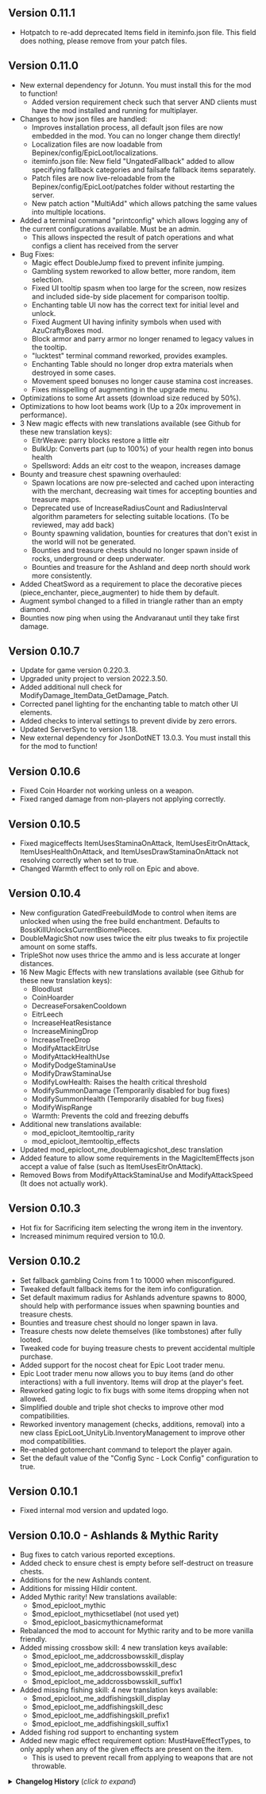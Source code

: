 ## Version 0.11.1

* Hotpatch to re-add deprecated Items field in iteminfo.json file. This field does nothing, please remove from your patch files.

## Version 0.11.0

* New external dependency for Jotunn. You must install this for the mod to function!
    * Added version requirement check such that server AND clients must have the mod installed and running for multiplayer.
* Changes to how json files are handled:
    * Improves installation process, all default json files are now embedded in the mod. You can no longer change them directly!
    * Localization files are now loadable from Bepinex/config/EpicLoot/localizations.
    * iteminfo.json file: New field "UngatedFallback" added to allow specifying fallback categories and failsafe fallback items separately.
    * Patch files are now live-reloadable from the Bepinex/config/EpicLoot/patches folder without restarting the server.
    * New patch action "MultiAdd" which allows patching the same values into multiple locations.
* Added a terminal command "printconfig" which allows logging any of the current configurations available. Must be an admin.
    * This allows inspected the result of patch operations and what configs a client has received from the server
* Bug Fixes:
    * Magic effect DoubleJump fixed to prevent infinite jumping.
    * Gambling system reworked to allow better, more random, item selection.
    * Fixed UI tooltip spasm when too large for the screen, now resizes and included side-by side placement for comparison tooltip.
    * Enchanting table UI now has the correct text for initial level and unlock.
    * Fixed Augment UI having infinity symbols when used with AzuCraftyBoxes mod.
    * Block armor and parry armor no longer renamed to legacy values in the tooltip.
    * "lucktest" terminal command reworked, provides examples.
    * Enchanting Table should no longer drop extra materials when destroyed in some cases.
    * Movement speed bonuses no longer cause stamina cost increases.
    * Fixes misspelling of augmenting in the upgrade menu.
* Optimizations to some Art assets (download size reduced by 50%).
* Optimizations to how loot beams work (Up to a 20x improvement in performance).
* 3 New magic effects with new translations available (see Github for these new translation keys):
    * EitrWeave: parry blocks restore a little eitr
    * BulkUp: Converts part (up to 100%) of your health regen into bonus health
    * Spellsword: Adds an eitr cost to the weapon, increases damage
* Bounty and treasure chest spawning overhauled:
    * Spawn locations are now pre-selected and cached upon interacting with the merchant, decreasing wait times for accepting bounties and treasure maps.
    * Deprecated use of IncreaseRadiusCount and RadiusInterval algorithm parameters for selecting suitable locations. (To be reviewed, may add back)
    * Bounty spawning validation, bounties for creatures that don't exist in the world will not be generated.
    * Bounties and treasure chests should no longer spawn inside of rocks, underground or deep underwater.
    * Bounties and treasure for the Ashland and deep north should work more consistently.
* Added CheatSword as a requirement to place the decorative pieces (piece_enchanter, piece_augmenter) to hide them by default.
* Augment symbol changed to a filled in triangle rather than an empty diamond.
* Bounties now ping when using the Andvaranaut until they take first damage.

## Version 0.10.7

* Update for game version 0.220.3.
* Upgraded unity project to version 2022.3.50.
* Added additional null check for ModifyDamage_ItemData_GetDamage_Patch.
* Corrected panel lighting for the enchanting table to match other UI elements.
* Added checks to interval settings to prevent divide by zero errors.
* Updated ServerSync to version 1.18.
* New external dependency for JsonDotNET 13.0.3. You must install this for the mod to function!

## Version 0.10.6

* Fixed Coin Hoarder not working unless on a weapon.
* Fixed ranged damage from non-players not applying correctly.

## Version 0.10.5

* Fixed magiceffects ItemUsesStaminaOnAttack, ItemUsesEitrOnAttack, ItemUsesHealthOnAttack, and ItemUsesDrawStaminaOnAttack not resolving correctly when set to true.
* Changed Warmth effect to only roll on Epic and above.

## Version 0.10.4

* New configuration GatedFreebuildMode to control when items are unlocked when using the free build enchantment. Defaults to BossKillUnlocksCurrentBiomePieces.
* DoubleMagicShot now uses twice the eitr plus tweaks to fix projectile amount on some staffs.
* TripleShot now uses thrice the ammo and is less accurate at longer distances.
* 16 New Magic Effects with new translations available (see Github for these new translation keys):
  * Bloodlust
  * CoinHoarder
  * DecreaseForsakenCooldown
  * EitrLeech
  * IncreaseHeatResistance
  * IncreaseMiningDrop
  * IncreaseTreeDrop
  * ModifyAttackEitrUse
  * ModifyAttackHealthUse
  * ModifyDodgeStaminaUse
  * ModifyDrawStaminaUse
  * ModifyLowHealth: Raises the health critical threshold
  * ModifySummonDamage (Temporarily disabled for bug fixes)
  * ModifySummonHealth (Temporarily disabled for bug fixes)
  * ModifyWispRange
  * Warmth: Prevents the cold and freezing debuffs
* Additional new translations available:
  * mod_epicloot_itemtooltip_rarity
  * mod_epicloot_itemtooltip_effects
* Updated mod_epicloot_me_doublemagicshot_desc translation
* Added feature to allow some requirements in the MagicItemEffects json accept a value of false (such as ItemUsesEitrOnAttack).
* Removed Bows from ModifyAttackStaminaUse and ModifyAttackSpeed (It does not actually work).

## Version 0.10.3

* Hot fix for Sacrificing item selecting the wrong item in the inventory.
* Increased minimum required version to 10.0.

## Version 0.10.2

* Set fallback gambling Coins from 1 to 10000 when misconfigured.
* Tweaked default fallback items for the item info configuration.
* Set default maximum radius for Ashlands adventure spawns to 8000, should help with performance issues when spawning bounties and treasure chests.
* Bounties and treasure chest should no longer spawn in lava.
* Treasure chests now delete themselves (like tombstones) after fully looted.
* Tweaked code for buying treasure chests to prevent accidental multiple purchase.
* Added support for the nocost cheat for Epic Loot trader menu.
* Epic Loot trader menu now allows you to buy items (and do other interactions) with a full inventory. Items will drop at the player's feet.
* Reworked gating logic to fix bugs with some items dropping when not allowed.
* Simplified double and triple shot checks to improve other mod compatibilities.
* Reworked inventory management (checks, additions, removal) into a new class EpicLoot_UnityLib.InventoryManagement to improve other mod compatibilities.
* Re-enabled gotomerchant command to teleport the player again.
* Set the default value of the "Config Sync - Lock Config" configuration to true.

## Version 0.10.1

* Fixed internal mod version and updated logo.

## Version 0.10.0 - Ashlands & Mythic Rarity

* Bug fixes to catch various reported exceptions.
* Added check to ensure chest is empty before self-destruct on treasure chests.
* Additions for the new Ashlands content.
* Additions for missing Hildir content.
* Added Mythic rarity! New translations available:
  * $mod_epicloot_mythic
  * $mod_epicloot_mythicsetlabel (not used yet)
  * $mod_epicloot_basicmythicnameformat
* Rebalanced the mod to account for Mythic rarity and to be more vanilla friendly.
* Added missing crossbow skill: 4 new translation keys available:
  * $mod_epicloot_me_addcrossbowsskill_display
  * $mod_epicloot_me_addcrossbowsskill_desc
  * $mod_epicloot_me_addcrossbowsskill_prefix1
  * $mod_epicloot_me_addcrossbowsskill_suffix1
* Added missing fishing skill: 4 new translation keys available:
  * $mod_epicloot_me_addfishingskill_display
  * $mod_epicloot_me_addfishingskill_desc
  * $mod_epicloot_me_addfishingskill_prefix1
  * $mod_epicloot_me_addfishingskill_suffix1
* Added fishing rod support to enchanting system
* Added new magic effect requirement option: MustHaveEffectTypes, to only apply when any of the given effects are present on the item.
  * This is used to prevent recall from applying to weapons that are not throwable.

<details>
<summary><b>Changelog History</b> (<i>click to expand</i>)</summary>

## Version 0.9.38 - Various Bug Fixes
* Fix enchanting table not displaying correctly the first time it is accessed.
* Fix for Modify health critical effect not applying correctly.
* Changed attack speed to apply as a multiplier rather than additive since animation base speeds is not always 1.
* Reworked Bounty system, upgraded file format. NOT backwards compatible.
    * Reverting from this version your server bounty ledger will not load and all players with unrecorded bounty kills from other players will be lost.
    * Removes bounty data from global keys storage, fully upgrading to the external file save system.
* Added self-destruct to treasure chests that have been found upon reloading them.
* Minimap should now handle removing adventure map pins when abandoned or when resetting via console commands.
* Decreased maximum minimap offset by 20% so that treasure chests and bounties are better spawned within the red map circle.

## Version 0.9.37 - Auga Tooltip Bug Fix
* Auga Tooltip now populates correctly in the Crafting and Augmenting actions.

## Version 0.9.36 - Valheim Enchantment System Compatibility
* Added compatibility with Valheim Enchantment System
* Fixed bug that would occur if there was no rarity table in the loottable entry.
* Added defensive coding around loot rolling to ensure no errors would occur.
* Refactored Auga's EpicLoot tooltips for showing Magic Items.

## Version 0.9.35 - Various Clean Up
* Added additional logging and break prevention for loot rolls
    * This is to prevent loot roller from breaking because of bad patches.
* Added additional logging and break prevention for patch files directory.
    * This is to prevent bad BepInEx installs from crashing Epic Loot fully.
    * Still need to ensure the BepInEx for Valheim is used from Thunderstore.
* Added 4 new config settings that control additional items that bosses drop and to allow customization to drops in the same way that Trophies do.
    * Crypt Key Drop Mode
    * Crypt Key Drop Player Range
    * Wishbone Drop Mode
    * Wishbone Drop Player Range

## Version 0.9.34 - Valheim Update 0.217.27
* Updated for 0.217.27 References
* Updated Unity for 2022.3.9
* Added Mac/Linux Support
    * OpenGLCore and Metal Support are now bundled
* Added Brenna's Trophy to Sacrifice List
* Added in AdventureBackpacks API

## Version 0.9.33 - BepInEx 5.4.2201 Preparation
* The removal of the doorstop corlib search path presented a dependency issue for EpicLoot
  * Fixed the dependency issue by including missing DLL.

## Version 0.9.32 - Auga Compatibility Part 2
* Now updating Skills in Auga when Magic Effects give Bonus to Skills.

## Version 0.9.31 - Auga Compatibility
* In preparation for Auga Update, this adds changes needed to support Auga interfaces for the Enchanting Table and Tooltips
* Various bug fixes

## Version 0.9.30 - Bug Fixes
* Updated a couple entries in loottables.json that were typos or incorrectly tiered.
* Updated ServerSync to current community standard.
  * Will need to update SERVERS to this version.
* Updated EpicLoot Unity
* Made a change to Augmenter/Enchanter Furniture that may cause errors from the previous version.
  * Dismantle the augmenter/enchanter created from 0.9.29 and recreate.

## Version 0.9.29 - Bug Fixes
* Tooltips when only one effect was present were getting cut off.
  * This is fixed by adding some text after the effects.
* Added Rarity and Effect Count to Tooltips.
* Fixed a display issue on Skills when a +Skills Effect is equipped.
* Fixed a long term display issue where additional skill bar wouldn't disappear after unequipping a weapon
* Added a null check to the Loot Roller in rare cases where an item is configured, but doesn't exist in game.
* Changed original augmenter and enchanter to be furniture and updated descriptions
* Updated Unity Project to 0.217.24 and TMP 3.2.0 -preview5
* Updated a few places where colors were not hex values.

## Version 0.9.28 - Augmenting Menu Issue
* Missed a spot where I needed to update to TMP_Text

## Version 0.9.27 - Fixing Server Sync
* Had to update server sync correctly.

## Version 0.9.26 - Valheim Update 0.217.24
* Updated for Valheim 0.217.24
* Adjust Swamp Bounties to have better chance to spawn. Looking at you Leeches!

## Version 0.9.24/25 - Fixing Bounties
* Fixed: Some bounties would spawn without name plate and would not register as a kill.
* Slightly changed the logic to hopefully prevent underwater bounty spawns that shouldn't be underwater.
* 0.9.25 - is a recompile to up the version after the zip got messed up.

## Version 0.9.23 - Crafting with Enchanted Components
* Recipes built with items that are Enchanted will now carry over their magical properties to the new item.
    * The highest magical rarity will carry over if more than one magical item is consumed.
* Server-Synced Configuration is available toggle the enablement of this functionality.
    * Default will leave this functionality Disabled.

## Version 0.9.22 - Bounty System Improvements Part 2
* Would help if I included the translations in the Module Zip
    * Also, when Auga is NOT installed, have to forcably localize the strings.
* Added the new trophies to the Enchantcosts

## Version 0.9.21 - Bounty System Improvements
* Completely Overhauled how the Bounty Ledger is stored.
  * No longer using GlobalKeys when playing.
  * Saves to a data file in config folder.
  * Saves a backup to World File on Shutdown.
  * Restores from World File is data file is missing.
  * Tested on Single Player, P2P, and Dedicated Server
    * Tested Bounty Kills without Issue
* Added a Bounty Limiter to the Config
  * When enabled, and set to a max, prevents players from purchasing more bounties if they are at max In-Progress bounties.
  * These are per-player maximums.
* Revamped how Attack Speed modifications are handled using the AnimationSpeedManager
  * Thanks to Wacky for the assistance in the Discord getting it setup.
  * Thanks to Smoothbrain for their community contributions.
  * This should allow Wacky's EpicMMO and Duel Wield to adjust attack speeds accordingly with Epic Loot
## Version 0.9.20 - Hildir's Request Bug Fixes
* Added null checking to the Gated Items to prevent patches from causing errors.
* Fixed Map Pins going away when logging in and out
* Extensively tested the Sacrifice process on the Enchanting Table.
  * The change here is that stuff will sacrifice if you have it in your inventory, instead of showing the full list of sacrifices.
    * If this still doesn't work for you, please ensure all your JSON's are updated correctly.

## Version 0.9.19 - Hildir's Request Update
* Provides Compatibility with Hildir's Request
* Removes Legacy Workbench Functions
    * To perform Enchanting, please use Enchanting Table
* Fix for Map Pins

## Version 0.9.18 - New Feature: Enchanting Table Upgrades (Take 3)
* Fixed an issue where when placing a table down, can cause an error.

## Version 0.9.17 - New Feature: Enchanting Table Upgrades (Take 2)
* Fixed the config where it was defaulting only two features. Whoops.
  * All features will be enabled by default.
  * Use config to adjust appropriately.
* Completely re-engineered how the client/server relationship works.
  * Notes: Any table upgrades done in 0.9.16 **will be reset**. This was unavoidable.
  * Table Upgrades are now sticky on save.
* Updated UI Refresh to refresh information on interaction.
  * This should result in ingredients being updated properly in most cases.

## Version 0.9.16 - New Feature: Enchanting Table Upgrades
* The Enchanting Table now allows for Table Upgrades which can increase various modifiers. 
  * Upgrades are now available individually for each Enchanting Table Feature:
    * Sacrificing
    * Enchanting
    * Converting Materials
    * Disenchanting
    * Augmenting
  * In addition, Enchanting Table Features are now gated and need unlocking before using.
  * Each Enchanting Table maintains their own upgraded state.
  * Epic Loot configuration adds a new Config Section called "Enchating Table" and two new settings that apply to ALL ENCHANTING TABLES:
    * Upgrades Active
      * When enabled, table features are locked and must be unlocked and upgraded. 
      * When disabled, all table features are unlocked, and set to be Level 1, with no upgrades available.
    * Features Active
      * Allows Specifying which Enchanting Table Features are enabled.
        * Select the features desired and unselect the features not desired.
  * Enchanting Table Upgrade Costs are JSON configurable, and can be patched like other JSON's
    * The `enchantingupgrades.json` provides adjustment for upgrade costs and upgrade benefit adjustments.

## Version 0.9.15 - Valheim Update 0.217.5 - Part 3
* Updated `enchantcosts.json` with the corrected spelling of Trophy (from Trophie).
* Fixed issue with bounties not working correctly after update to 0.9.14.

## Version 0.9.14 - Valheim Update 0.217.5 - Part 2
* Left a piece out that needed to be updated with regards to `CopyCustomDataFromUpgradedItem`

## Version 0.9.13 - Valheim Update 0.217.5
* Required updates for Valheim version 0.217.5

## Version 0.9.12 - More Performance Improvements and Bugfixes
* Reduced the frequency that Multiplayer send Legendary Info
    * Improves frame rates when near others.
* Slightly improved performance of Loot Beams
* Fixed HotkeyBar Icons Updating
    * Now updates background when items removed.

## Version 0.9.11 - Performance Improvements
* Rebuilt the way Map Pins are maintained for Treasures and Bounties.
    * This should no longer cause a slow down in FPS just because you have a bunch of bounties.
* Rebuilt InventoryGui.UpdateGui Methods which were drawing Magic Item backgrounds.
    * Removed Postfix Patches and Loops
    * Used Transpilers instead
* Rebuilt HotKeyBar Updates
    * Removed Postfixes and implemented Transpiler instead.
* Changed the Location of Where Adventure Saved Data is stored.
    * Cleaned up KnownTexts and now saves in Player Custom Data

## Version 0.9.10
* Udpated for Valheim 0.214.305
* Added Merchant Fix for Auga 1.2.0
* Added Changelog.md for Thunderstore

## Version 0.9.9
* Removed butcher knife and stone axe from the allowed to enchant list
* New Feature: Disenchant - remove the enchant from an item at the cost of iron bounty tokens
* Merge Patching: Enabled "Merge" patch action, adds or overwrites all named properties in the target object (Thanks @nelson-saldanha)
* Updating for Valheim 0.214.2 Patch
## Version 0.9.8
  * Patch Config File location moved. Patch files have been moved outside of the Epic Loot Plugin Folder to prevent mod managers from deleting patch files.
    * Patch files are now located in BepInEx\config\EpicLoot\patches folder.
    * This folder will automatically be created upon first run of Epic Loot.
    * Debug Merged Output Files (if set to output) will be located in BepInEx\config\EpicLoot
  * Fix for "craftable legendary with no effects" bug
## Version 0.9.7
  * Fixed an unfortunate amount of bugs:
    * Feather Falling, Indestructible, and Free Build (among others) not loading correctly.
    * Old Items Created in an extremely old version of EIDF were not converting to Custom Data.
## Version 0.9.6
  * Removed dependency on EIDF in the Thunderstore manifest
## Version 0.9.5
  * Fixed a bug where two enchanting tables next to each other could not be used
  * Removed accidentally included "_patched.json" files
## Version 0.9.4
  * **New Features:**
    * Enchanting Table
      * New build piece with custom crafting UI just for Epic Loot!
      * Currently allows mass sacrificing, mass material conversions/upgrades/junk->trophy recipes, enchanting and augmenting (but more to come!)
      * Item and recipe lists sortable and filterable
      * Select many items or recipes and do them all at once
      * The old way of enchanting at the forge will stay in the game for now, but will be removed in a future release
      * A new config file (`materialconversions.json`) was added to facilitate the material conversion recipes at the new table
    * Added new Magic Effects: DoubleMagicShot and TripleBowShot (Credit: ploppy for the PR on this!)
  * **Changes:**
    * Converted EpicLoot to use the new Custom Data field provided in-game and REMOVED dependency on Extended Item Data Framework.
      * This means that **EpicLoot no longer requires Extended Item Data Framework**, in order to run.
      * EpicLoot is also fully compatible with OTHER mods still using Extended Item Data Framework without issue.
      * Mods that show as incompatible with EpicLoot or Extended Item Data Framework will need to be updated by their respective mod authors in order to remove the incompatibility.
  * **Bug Fixes:**
    * Rare Reagent Localization was not correct. Fixed to allow localization.
    * Made AllowedItemTypes and ExcludedItemTypes to be flexible to be either a Game Item Type, or a configured Item Type grouping from the iteminfo.json.
      * This allows for things like the StaffSkeleton to be included as AllowedItemTypes of "Staffs" where as "Staff" is not an in-game item type and does not include StaffSkeleton.
    * Fixed Auga Tool Tip fails when an item name does not reference a localizable string.
    * Fixed issue with Magic Item backgrounds sticking to Hotkeybar and Quick Slots when items are moved around.
    * Adding vanilla sparkles to mundane items, such as RubyGold ring
    * Added the ability to patch translation.json using patch config without the need to restart the game or server.
    * Fixed errors with Stagger effect.
    * Items that have many Available Effects/Enchants were clipping when reviewing them in the Augment tab. Fixed to scale the font to a smaller size.
      * This is not an issue in Auga.
## Version 0.9.3
  * Introduction of the JSON Configuration Patching System. 
    * Please reference https://github.com/RandyKnapp/ValheimMods/wiki/Config-Patching for information.
    * Example Patch Configs and Additional Information to be made available Soon(tm)
  * Localized Asset Names
    * This has removed all elements of hardcoded names in the Unity Prefabs and have replaced with localizable strings.
    * This also means that the Config settings for customizing the rarity names have been removed from the Module Config.
    * To customize the Rarity Names, edit the **translations.json** file.
    * Additionally, to target EpicLoot items by name, use this notation `$mod_epicloot_legendary $mod_epicloot_assets_essence`
  * Fix bug where Runestones, Belts, Rings, and Andvaranaut where not able to be picked up off the ground when spawned.
    * They also now glow.  Oooooohh.. shinny!
  * Updated Item Gating to provide more balance and less Clubs.
    * In `iteminfo.json`, "Fallback" can now be a specific prefab name (for a single item), or the **Type** of a different group.
      * For example: Instead of Staff's falling back to a single Club, Staff's now fall back to Spears, and based on Gating preferences, can spawn different levels of Spears.
      * This is also changed for Fist weapons, and some other balance changes.
  * Fixed Cultist and Growth Bounties Prefab Names which were incorrect and preventing Bounty from spawning.  (This will require you to update your adventuredata.json)
  * Fixed Missing Mistland items from loottables. (This will require you to update your loottables.json)
  * Added in ability to use prefab names in AllowedItemNames/ExcludedItemNames
  * Now showing modified attack stamina in Epic Loot tooltip.
  * Added in MountainCave TreasureChest to Loot Tables. (This will require you to update your loottables.json)
  * Changing "Modify Damage" enchant to be a Scaling Percetage based Damage Addition.  This will allow scaling to be better between lower and higher tiered players/weapons.
  * Adding in Dvergers and DvergerMage's to Loot Table, whom were left out. 
  * Removing Timescale which was not working and preventing vanilla timescale from functioning.
  * Adding Blood Magic and Elemental Magic Skills to available Skill Effect options.
## Version 0.9.2
  * When using CLLC, creatures now correctly drop Epic Loot items
  * Gambles won't drop mats when the ItemsToMaterialsRatio is set to materials
  * Fixing a bunch of Object.Destroy calls that should be ZNetScene.instance.Destroy calls
  * Preventing the rings and leather belt from spawning at 0,0,0 when players join a game
  * Fixing the terminal to work for a ton of commands that were broken
  * Added an asset for each of the crafting materials
  * Added Biome/Boss/BossDefeatKey configuration to adventuredata.json
  * Fixing a bug that was causing Auga's compendium to display incorrectly
## Version 0.9.1
  * Drop rates can now be globally scaled by using the "Global Drop Rate Modifier" config value
  * Magic Materials can be dropped instead of enchanted items by using the "Items To Materials Drop Ratio" config value.
    * The value goes from 0-1 where 0 is all items and 1 is all materials and any values in between is a random percentage of drops that will be materials instead of items.
  * Items are now gated by boss kills instead of player known recipes/items (this removes the PlayerKnown RPCs completely)
    * Server admins be sure to update your server configs
    * The older way of gating by player known recipes or player has crafted is recommended for local games only
  * Bounties can now be gated by boss kills, see "Gated Bounty Mode" config option (credit: Vapok)
  * Gambles are now only gated by the player's known recipes, not the server's
  * Items in the RandomItems section of the SecretStash now only appear if the player knows the recipe (OtherItems still always appear)
  * Treasure map chests can be configured to contain Iron or Gold Bounty Tokens as well as coins. (Still defaults only to Forest Tokens, just adding more customizability for server admins)
  * Fixed visual issue with enchant success screen for Auga
  * Added support for storing enchanted items on Armor Stands
  * Fixed tooltips missing stamina/health/eitr use
  * Updated data to handle new item type TwoHandedWeaponLeft
  * Fixed various nullrefs
## Version 0.9.0
  * Updated for Valheim version 0.212.7 (Mistlands Update)
  * Augmenter no longer needed for augmenting (engage with augmenting far earlier in your playthrough)
  * Updated loot tables, gambles, treasure maps, and bounties for Mistlands and H&H
  * Added treasure chest loot for Mistlands dungeons
  * Fixed some multiplayer issues with Riches/Luck (only update on client, only update when equipment changes)
  * Updated FeatherFall to use vanilla effect
  * Deprecated several magic effects:
    * WaterWalking
    * AddSpiritResistance (Player already immune)
    * AddSpiritResistancePercentage
    * ReduceWeight
    * AddFireResistance (confusing overlap with the -X% Fire Damage effects)
    * AddFrostResistance
    * AddLightningResistance
    * AddChoppingResistancePercentage
    * NOTE: Deprecated effects can be augmented off of items for free, but cannot be kept. They may no longer function.
  * CanBeAugmented feature of magic effects is now functional
  * Reduced the possibility of recalling weapons getting too far away to recall (stop throwing them off mountains!)
  * Fixed a bug with Indestructible items
  * Bounty targets are sometimes named special names (join the Patreon to add your name!)
  * Fixed a bug with magic effect requirements for or excluding Tower Shields
## Version 0.8.10
  * Update for Valheim 0.211.11 and ServerSync 1.13
## Version 0.8.9
  * Compatibility fix for the Auga version of the merchant panel.
## Version 0.8.8
  * Fixed an issue with multiplayer that was causing too much data to be sent across the wire. Lag and desync issues should be minimal now.
## Version 0.8.7
  * Fixed Auga integration for crafting materials
  * Fixed Auga integration for showing the full tooltip in the sacrifice panel
## Version 0.8.6
  * Disabled water walking (won't fix), but made it free to augment off of existing gear.
## Version 0.8.5
  * Updated for H&H
## Version 0.8.4
  * Added support for Project Auga
  * Completed localization for the entire mod (thanks Anya77!)
## Version 0.8.3
  * ServerSync updated to latest
  * Fix for bounty completion bug
## Version 0.8.2
  * Better item name localization
  * Fix for explosive arrow friendly fire
  * Fix for Armor +% magic effect
  * Fix for serpentscale shield and parry effects
  * Fix for bounty target NRE and player known sync ([sbtoonz](https://github.com/sbtoonz))
  * Fix for getting encumbered incorrectly ([M3TO](https://github.com/M3TO))
  * New legendary weapons from LitanyOfFire: Lævateinn, Strength of the Valkyrie, Skofnung, Gram, Angurvadal, The Shattering, Atgier of Sagas, Skaði's Hunt, Ullr's Favor, The Endless Hunt, Message of Lindisfame, Höfuð, Njǫrd's Favor, Life-Drinker
## Version 0.8.1
  * Fixed an exploit in enchanting
## Version 0.8.0
  * Magic Effect lookup is now optimized
  * Removed debug function that was eating up frame-time
  * Legendary effects work in multiplayer
  * Fixed a nullref in Stagger Damage
  * Fixed issues with Indestructible
  * Water Walking no longer works in dungeons to prevent issues in Sunken Crypts
  * Feint now works as intended
  * Fixed a bug where level gaps in the loottables.json caused a nullref
  * New legendary: Mjolnir
  * Added legendary set system
  * Added item ability system
  * New Legendary Sets: Heimdall's Legacy, Ragnar's Fury
## Version 0.7.10
  * Fix for Server Side Character crash bug
  * Increased epic and legendary drop rates at low tiers
  * Wishbone is now Epic rarity
  * Dragon's Tears and Yagluth Things can now be converted to legendary runestones or sacrificed for legendary crafting mats
  * Moder and Yagluth trophies sacrifice for more runestones (2, 4 instead of 1, 3 respectively)
  * Bosses drop more items overall, especially Moder and Yagluth
  * Weights in config files are now floats instead of ints
  * Magic Effect: Luck, increase chance for higher rarity items
  * Magic Effect names shortened, detailed descriptions added to compendium
  * Fix not loading initial known items in singleplayer and for server host. ([jsza](https://github.com/jsza))
## Version 0.7.9
  * Reduced Opportunist chance to proc
  * Allowed AddSkill to exceed 100 points (and fixed vanilla bug around damage ranges not going over 100%)
  * Excluded pickaxes from a bunch of magic effects that are useless for them
  * Added increased chop and pickaxe damage for axes and pickaxes when they have bonus slash/pierce damage (by [M3TO](https://github.com/M3TO))
## Version 0.7.8
  * ConfigSync from blaxxun added. MCE and the MCE addon are NO LONGER NEEDED!
  * Config json files are now editable while the game is running and will automatically hot reload! (thanks blaxxun!)
  * New Magic Item Effects:
    * Water Walking
    * Double Jump
    * Quick Draw
    * Explosive Arrows
    * Skill Increase
    * Increase Stagger Duration
    * Quick Learner
    * Feather Fall (with effect!)
    * Thorns
    * Stagger on hit
    * Avoid damage on hit
    * Auto-recall thrown weapon
    * Bonus when health is low: Move Speed, Health Regen, Stamina Regen, Armor, Damage, Block Power, Parry, Attack Speed, Avoid Damage, Lifesteal
    * Free Build (hammer)
    * Comfortable
    * Glowing
    * Execution
    * Riches
    * Opportunist
    * Duelist
    * Increased Stagger Damage
    * Immovable
  * Overhaul of Resistances: removed Spirit, resistances now reduce damage by a set percent, and stack (fix existing resistances by using the console command: `fixresistances`)
  * Known items and recipes (for item gating) are now synced between all players on a server
  * Added "Sacrifice All" button to Sacrifice tab which sacrifices the whole stack of whatever you have selected
  * Fixed a bug where no boss trophies would drop in single player
## Version 0.7.7
  * Added config to drop trophies based only on the number of nearby players, not just total players on the server
  * Fixed unlocalized minimap icon text for treasure maps
  * Embedded fastJSON and epicloot asset bundle to DLL (this fixes several linux server issues including one that was causing problems with bounties)
  * Merged fix from [maxrd2](https://github.com/maxrd2) fixing a crash when hitting enemies on Linux
  * Added a toggle to disable adventure mode features: secret stash, gambling, treasure maps, and bounties
## Version 0.7.6
  * Updated loottables to cover up to 5-star enemies for all enemy types
  * Bounties are now completed correctly if another player kills your bounty target while you are offline (bounty completes on next login)
## Version 0.7.5
  * Correctly spawning and checking bounty targets slain (this breaks all current old-version bounties)
## Version 0.7.4
  * Removed freeze time, as it totally breaks multiplayer
## Version 0.7.3
  * Added config value to hide equipped and hotbar items in the sacrifice tab
  * Also added freeze time keybind (RCtrl+Backspace) and made free fly camera fixed update time (so you can fly around during freeze time)
  * Integrated LifeSteal magic effect (submitted by [nanonull](https://github.com/nanonull))
  * Added ModifyAttackSpeed, Waterproof, Paralyze
  * Localization part 1
  * Hotfix for bug where buying treasuremaps or bounties can disconnect you from the server
## Version 0.7.2
  * Bosses drop one trophy per player (configurable)
  * Fixed a bug where you could complete a bounty just by killing the minions if they were the same type as the bounty target
  * Changed bounty generation so you don't have identical bounties to other players on the server, to prevent confusion
  * Can now abandon bounties (please report bugs if the monsters actually don't spawn though)
## Version 0.7.1
  * Fixed bug with disappearing bounty/treasuremap pins on logout
  * Fixed but with items purchased from Haldor's Secret Stash disappearing on logout
  * Added some junk to trophy recipes
## Version 0.7.0
  * Added adventure panel to merchant
  * Added purchasing crafting mats from merchant
  * Added gambling for magic items from merchant
  * Added purchasable treasure maps
  * Added bounty hunting
  * Fixed some bugs with item gating
  * Fixed some bugs with augmenting legendary items
## Version 0.6.4
  * Item Names Update!
  * Adding logs to Augmenting
  * Show all magical effects in compendium
  * Show currently equipped item in tooltip by holding LeftControl
  * Adding support for Mod Config Enforcer (see addon mod)
## Version 0.6.3
  * Fixed a bug where augmenting an equipped item would apply the augment to the first item in the augment list
  * Fixed a bug where selecting a different item while one was already augmenting would not cancel the craft
  * Moved the restricted item names list to config (fan request, to allow Dyrnwyn as a drop on their server)
## Version 0.6.2
  * Fixed a bug where augmented items would not save when logging out
  * Fixed a bug where augmenting some items would result in UI errors
  * Changed the set item icon again, shieldknot
## Version 0.6.1
  * (reserved version number for Thunderstore rollback to 0.5.16)
## Version 0.6.0
  * Added Augmenting at forge with augmenter or at artisan table
  * Sacrifice, Enchant, and Augment recipes are now configurable in `enchantcosts.json`
  * Added options for alternate crafting tab layout (compatibility with SimpleRecycling)
  * Changed set item marker to a non-nazi associated symbol (triskelion instead of odal rune)
  * Added option to `magicitem` console command to specify the number of effects to roll
  * Added console command `cheatgating` which toggles item gating on or off
  * Enabled logging toggle for all of EpicLoot logging
## Version 0.5.16
  * Three new craftable, enchantable utility items
  * All conversion and upgrade recipes for crafting materials in configurable json file
  * Small coin amounts added to conversion and upgrade recipes for crafting materials
  * Magic effect changes:
    * Parry now only rolls on two-handed weapons and shields
    * Block now only rolls on shields
## Version 0.5.15
  * Loot tables now use a leveled format that can be extended beyond level 3
  * DLC Stuff allowed to enchant
  * Can limit magic effects by SkillType
  * Can limit magic effects by exclusions, see info.md
  * Drastically reduced Movement Speed bonus (for new drops or enchanted)
  * Added gating for dropped item types by known recipe or known item (or unlimited)
## Version 0.5.14
  * Updating the console command with a few more exclusions
  * Modified a UI display to better support multiple hotkeybars and multiple inventory grids
## Version 0.5.13
  * Made it slightly easier for other modders to access the enchanting and disenchanting information
  * Made the tooltip text lookup for set items more defensive to prevent some mod conflicts
## Version 0.5.12
  * Enchanting an item maintains its current durability percentage
  * Enchanting uses a new UI flow and shows the item after you enchant it
  * Magic Item Effects now load from a config file
  * Magic Item Effects now use a string ID instead of an enum
  * Changing TreasureChest_plains_stone loottable to use the TreasureChest_heath table
  * Fixed mod conflict with PlantingPlus
## Version 0.5.11
  * Fixed a bug where crafter name would be applied to upgraded objects
  * Upgraded objects automatically repaired to full durability
  * Changing the default rarity of Dverger Circlet, Megingjord, and Wishbone to Rare
  * Fixing a bug where Eikthyr (or some other mob, like Troll lvl 3) dies repeatedly
## Version 0.5.10
  * Removing all cheat and dlc items from the random loot generation cheat
  * Fixed a bug that showed 0% chance for all magic effect counts while enchanting
  * Fixed a bug that caused some chests to spawn non-magical items
  * Updated loot tables with feedback from comments:
    * Chitin weapons moved to tier 2 weapons
    * Draugr Fang added to tier 4 weapons
    * Wolf Cape added to tier 4 armor
    * Added more options to Troll
    * Added more tier 3 drops to swamp mobs
    * Increased drop chance for Fuling Berserker and Fuling Shaman
    * Reduced loot tiers, increased drop chance counts for Serpent
    * Fixed treasure chests so they properly reflected their biome (`plains_stone` is actually Black Forest, `heath` is Plains)
    * Reduced loot tiers for `meadows_buried` and `shipwreck_karve` chests (they still have higher rarity chances)
## Version 0.5.9
  * Fixed bug where sacrificing with nearly full inventory resulted in lost items (items that do not fit in the inventory now fall to the ground)
  * Loot2 and Loot3 in the loot table are now exclusive (e.g. if the mob is level 2, and Loot2 is present, then only the loot from Loot2 is used, otherwise it falls back to Loot)
  * ItemSets have been added to the loot table schema (If the "Item" field of the Loot list is in the item set, roll on that loot table for that item instead)
  * Can now reference other loot tables in the loot table item config using "Item": "`object`.`level`" where `object` is the name of a loot table entry and `level` is an integer between 1 and 3 that refers to Loot, Loot2, or Loot3.
  * Number of magic effects per rarity is now configurable in loottables.json in the "MagicEffectsCount" object
  * Completed loottables with updates from feedback and using the new system
## Version 0.5.8
  * Hiding console commands behind the cheat flag
  * Removing log spam
## Version 0.5.7
  * Removing accidentally added debug object
## Version 0.5.6
  * Fixing crafting tabs showing magic items
  * Changing crafting tab item description to scrolling (can turn off in config)
  * Can set display name of rarity types in config
  * Can put non-magic items in the loot table by omitting the Rarity chance array
  * Loot beam sounds now respect the in-game SFX volume setting
## Version 0.5.5
  * Fixed yet another couple of crafting tab bugs
  * Reduced mats upgrade recipe to 5:1
  * Added shard to same rarity dust/essence/reagent recipe at 2:1
  * Increased drop chance on The Elder and Bonemass
  * Fixed crafting recipe list selection exploit/bug
  * Added special recipe to sacrifice Swamp Key (who needs more than one?)
## Version 0.5.4
  * Fixed bug with viewing effect ranges
  * Added troll trophy to rare disenchant list
  * Moved greydwarf brute and shaman trophy to rare disenchant list
  * Fixed an icon bug where the new material message showed the red material icon
  * Fixed some bugs with the crafting tabs
## Version 0.5.3
  * Fixed stamina regen and health regen
  * Added holding shift to see ranges in tooltips
  * Fixed Elder/Bonemass runestone rarity mixup
## Version 0.5.2
  * Fix for an enchant exploit
  * Updated swamp loot tables
  * Fixed resistances not working at all
## Version 0.5.1
  * Fixed never respawning after dying
  * Fixed a bug where a whole stack of trophies would be disenchanted for a single crafting material
  * Updated correct ## Version number everywhere

</details>